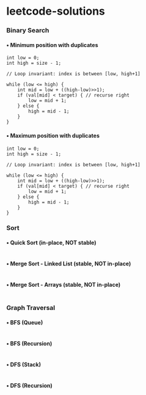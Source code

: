 # leetcode-solutions

### Binary Search

#### • Minimum position with duplicates
```
int low = 0;
int high = size - 1;

// Loop invariant: index is between [low, high+1]

while (low <= high) {
    int mid = low + ((high-low)>>1);
    if (val[mid] < target) { // recurse right
        low = mid + 1;
    } else {
        high = mid - 1;
    }
}
```

#### • Maximum position with duplicates
```
int low = 0;
int high = size - 1;

// Loop invariant: index is between [low, high+1]

while (low <= high) {
    int mid = low + ((high-low)>>1);
    if (val[mid] < target) { // recurse right
        low = mid + 1;
    } else {
        high = mid - 1;
    }
}
```

### Sort

#### • Quick Sort (in-place, NOT stable)
```
```
#### • Merge Sort - Linked List (stable, NOT in-place)
```
```
#### • Merge Sort - Arrays (stable, NOT in-place)
```
```
### Graph Traversal

#### • BFS (Queue)
```
```
#### • BFS (Recursion)
```
```
#### • DFS (Stack)
```
```
#### • DFS (Recursion)
```
```
